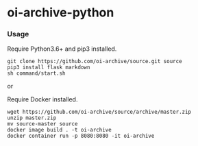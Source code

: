 # oi-archive-python

### Usage

Require Python3.6+ and pip3 installed.

```
git clone https://github.com/oi-archive/source.git source
pip3 install flask markdown
sh command/start.sh
```

or 

Require Docker installed.

```
wget https://github.com/oi-archive/source/archive/master.zip
unzip master.zip
mv source-master source
docker image build . -t oi-archive
docker container run -p 8080:8080 -it oi-archive
```